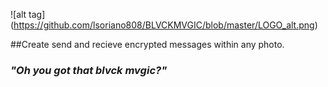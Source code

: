![alt tag] (https://github.com/lsoriano808/BLVCKMVGIC/blob/master/LOGO_alt.png)

##Create send and recieve encrypted messages within any photo. 
###             *"Oh you got that blvck mvgic?"*
